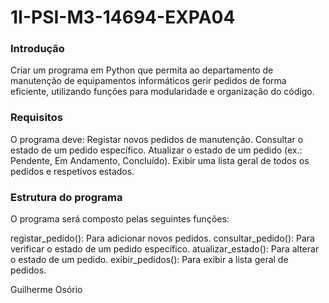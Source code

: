 # 1I-PSI-M3-14694-EXPA04
<h3> Introdução </h3>
Criar um programa em Python que permita ao departamento de manutenção de equipamentos informáticos gerir pedidos de forma eficiente, utilizando funções para modularidade e organização do código.

<h3> Requisitos </h3>
O programa deve:
Registar novos pedidos de manutenção.
Consultar o estado de um pedido específico.
Atualizar o estado de um pedido (ex.: Pendente, Em Andamento, Concluído).
Exibir uma lista geral de todos os pedidos e respetivos estados.

<h3> Estrutura do programa </h3>
O programa será composto pelas seguintes funções:

registar_pedido(): Para adicionar novos pedidos.
consultar_pedido(): Para verificar o estado de um pedido específico.
atualizar_estado(): Para alterar o estado de um pedido.
exibir_pedidos(): Para exibir a lista geral de pedidos.

<p> Guilherme Osório </p>
